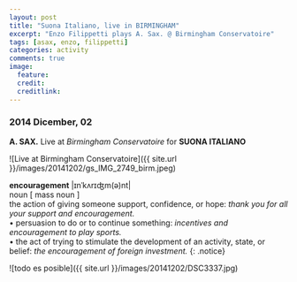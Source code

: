 ```yaml
---
layout: post
title: "Suona Italiano, live in BIRMINGHAM"
excerpt: "Enzo Filippetti plays A. Sax. @ Birmingham Conservatoire"
tags: [asax, enzo, filippetti]
categories: activity
comments: true
image:
  feature: 
  credit: 
  creditlink: 
---
```


### 2014 Dicember, 02

**A. SAX.** Live at *Birmingham Conservatoire* for **SUONA ITALIANO**

![Live at Birmingham Conservatoire]({{ site.url }}/images/20141202/gs_IMG_2749_birm.jpeg)

**encouragement**  |ɪnˈkʌrɪʤm(ə)nt|    
noun [ mass noun ]    
the action of giving someone support, confidence, or hope: *thank you for all your support and encouragement.*    
• persuasion to do or to continue something: *incentives and encouragement to play sports.*    
• the act of trying to stimulate the development of an activity, state, or belief: *the encouragement of foreign investment.*
{: .notice}

![todo es posible]({{ site.url }}/images/20141202/DSC3337.jpg)
